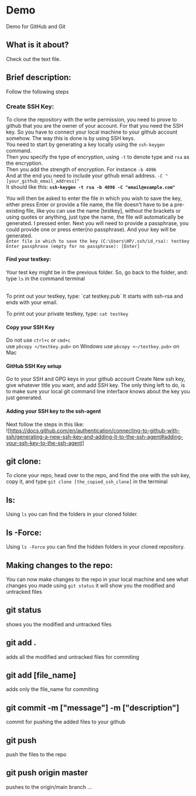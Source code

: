 # Demo

Demo for GitHub and Git

## What is it about?

Check out the text file.

## Brief description:
Follow the following steps
### Create SSH Key:
To clone the repository with the write permission, you need to prove to github that you are the owner of your account. For that you need the SSH key.
So you have to connect your local machine to your github account somehow. The way this is done is by using SSH keys. </br>
You need to start by generating a key locally using the `ssh-keygen` command. </br> 
Then  you specify the type of encryption, using `-t` to denote type and `rsa` as the encryption. </br>
Then you add the strength of encryption. For instance `-b 4096` </br>
And at the end you need to include your github email address. `-C "[your_github_email_address]"` </br>
It should like this: <b>`ssh-keygen -t rsa -b 4096 -C "email@example.com"`</b>
</br>

You will then be asked to enter the file in which you wish to save the key, either press Enter or provide a file name, the file doesn't have to be a pre-existing file, like you can use the name [testkey], without the brackets or using quotes or anything, just type the name, the file will automatically be generated. I pressed enter.
Next you will need to provide a passphrase, you could provide one or press enter(no passphrase). And your key will be generated. </br>
`Enter file in which to save the key (C:\Users\HP/.ssh/id_rsa): testkey` </br>
`Enter passphrase (empty for no passphrase): [Enter]`
</br>

#### Find your testkey:
Your test key might be in the previous folder. So, go back to the folder, and:
type `ls` in the command terminal 

</br>
To print out your testkey, type: `cat testkey.pub`
It starts with ssh-rsa and ends with your email.
</br>

To print out your private testkey, type: `cat testkey`

#### Copy your SSH Key
Do not use `ctrl+c` or `cmd+c` </br>
use `pbcopy </testkey.pub>` on Windows
use `pbcopy <~/testkey.pub>` on Mac

#### GitHub SSH Key setup
Go to your SSH and GPG keys in your github account
Create New ssh key, give whatever title you want, and add SSH key.
The only thing left to do, is to make sure your local git command line interface knows about the key you just generated.

#### Adding your SSH key to the ssh-agent
Next follow the steps in this like:
</br>
![https://docs.github.com/en/authentication/connecting-to-github-with-ssh/generating-a-new-ssh-key-and-adding-it-to-the-ssh-agent#adding-your-ssh-key-to-the-ssh-agent]

## git clone:
To clone your repo, head over to the repo, and find the one with the ssh key, copy it, and type `git clone [the_copied_ssh_clone]` in the terminal

## ls:
Using `ls` you can find the folders in your cloned folder.

## ls -Force:
Using `ls -Force` you can find the hidden folders in your cloned repository.

## Making changes to the repo:
You can now make changes to the repo in your local machine and see what changes you made using `git status` it will show you the modified and untracked files

## git status
shows you the modified and untracked files

## git add .
adds all the modified and untracked files for commiting

## git add [file_name]
adds only the file_name for commiting 

## git commit -m ["message"] -m ["description"]
commit for pushing the added files to your github

## git push
push the files to the repo

## git push origin master
pushes to the origin/main branch
...
